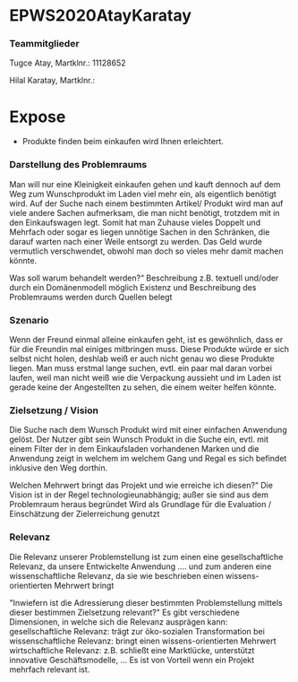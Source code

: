 # EPWS2020AtayKaratay

### Teammitglieder
Tugce Atay, Martklnr.: 11128652

Hilal Karatay, Martklnr.: 

# Expose
- Produkte finden beim einkaufen wird Ihnen erleichtert. 


### Darstellung des Problemraums
Man will nur eine Kleinigkeit einkaufen gehen und kauft dennoch auf dem Weg 
zum Wunschprodukt im Laden viel mehr ein, als eigentlich benötigt wird.
Auf der Suche nach einem bestimmten Artikel/ Produkt wird man auf viele andere Sachen 
aufmerksam, die man nicht benötigt, trotzdem mit in den Einkaufswagen legt. Somit 
hat man Zuhause vieles Doppelt und Mehrfach oder sogar es liegen unnötige Sachen in den
Schränken, die darauf warten nach einer Weile entsorgt zu werden. Das Geld wurde vermutlich
verschwendet, obwohl man doch so vieles mehr damit machen könnte.



Was soll warum behandelt werden?“
Beschreibung z.B. textuell und/oder durch ein Domänenmodell möglich
Existenz und Beschreibung des Problemraums werden durch Quellen belegt



### Szenario 
Wenn der Freund einmal alleine einkaufen geht, ist es gewöhnlich, dass er für die Freundin 
mal einiges mitbringen muss. Diese Produkte würde er sich selbst nicht holen, deshlab weiß
er auch nicht genau wo diese Produkte liegen. Man muss erstmal lange suchen, evtl. ein
paar mal daran vorbei laufen, weil man nicht weiß wie die Verpackung aussieht und im Laden
ist gerade keine der Angestellten zu sehen, die einem weiter helfen könnte. 

### Zielsetzung / Vision
Die Suche nach dem Wunsch Produkt wird mit einer einfachen Anwendung gelöst. Der Nutzer gibt
sein Wunsch Produkt in die Suche ein, evtl. mit einem Filter der in dem Einkaufsladen vorhandenen 
Marken und die Anwendung zeigt in welchem im welchem Gang und Regal es sich befindet inklusive den Weg dorthin.


Welchen Mehrwert bringt das Projekt und wie erreiche ich diesen?“
Die Vision ist in der Regel technologieunabhängig; außer sie sind aus dem Problemraum heraus begründet
Wird als Grundlage für die Evaluation /  Einschätzung der Zielerreichung genutzt


### Relevanz
Die Relevanz unserer Problemstellung ist zum einen eine gesellschaftliche Relevanz, da unsere Entwickelte
Anwendung .... 
und zum anderen eine wissenschaftliche Relevanz, da sie wie beschrieben einen wissens-orientierten Mehrwert bringt 


"Inwiefern ist die Adressierung dieser bestimmten Problemstellung mittels dieser bestimmen Zielsetzung relevant?"
Es gibt verschiedene Dimensionen, in welche sich die Relevanz ausprägen kann:
gesellschaftliche Relevanz: trägt zur öko-sozialen Transformation bei
wissenschaftliche Relevanz: bringt einen wissens-orientierten Mehrwert
wirtschaftliche Relevanz: z.B. schließt eine Marktlücke, unterstützt innovative Geschäftsmodelle, …
Es ist von Vorteil wenn ein Projekt mehrfach relevant ist.


